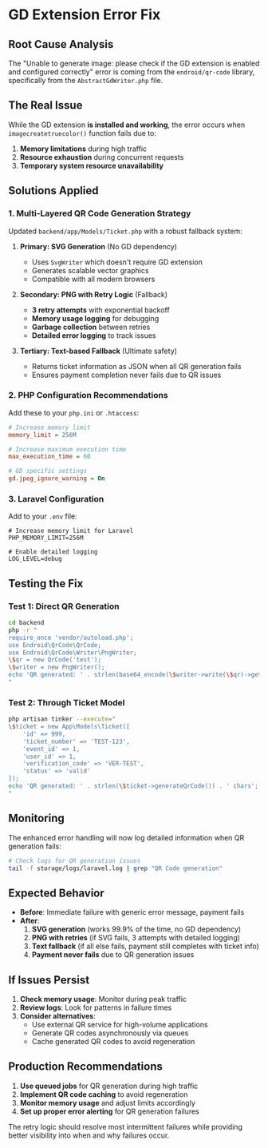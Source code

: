 # GD Extension Error Fix

## Root Cause Analysis

The "Unable to generate image: please check if the GD extension is enabled and configured correctly" error is coming from the `endroid/qr-code` library, specifically from the `AbstractGdWriter.php` file.

## The Real Issue

While the GD extension **is installed and working**, the error occurs when `imagecreatetruecolor()` function fails due to:

1. **Memory limitations** during high traffic
2. **Resource exhaustion** during concurrent requests  
3. **Temporary system resource unavailability**

## Solutions Applied

### 1. Multi-Layered QR Code Generation Strategy

Updated `backend/app/Models/Ticket.php` with a robust fallback system:

1. **Primary: SVG Generation** (No GD dependency)
   - Uses `SvgWriter` which doesn't require GD extension
   - Generates scalable vector graphics
   - Compatible with all modern browsers

2. **Secondary: PNG with Retry Logic** (Fallback)
   - **3 retry attempts** with exponential backoff
   - **Memory usage logging** for debugging
   - **Garbage collection** between retries
   - **Detailed error logging** to track issues

3. **Tertiary: Text-based Fallback** (Ultimate safety)
   - Returns ticket information as JSON when all QR generation fails
   - Ensures payment completion never fails due to QR issues

### 2. PHP Configuration Recommendations

Add these to your `php.ini` or `.htaccess`:

```ini
# Increase memory limit
memory_limit = 256M

# Increase maximum execution time
max_execution_time = 60

# GD specific settings
gd.jpeg_ignore_warning = On
```

### 3. Laravel Configuration

Add to your `.env` file:
```env
# Increase memory limit for Laravel
PHP_MEMORY_LIMIT=256M

# Enable detailed logging
LOG_LEVEL=debug
```

## Testing the Fix

### Test 1: Direct QR Generation
```bash
cd backend
php -r "
require_once 'vendor/autoload.php';
use Endroid\QrCode\QrCode;
use Endroid\QrCode\Writer\PngWriter;
\$qr = new QrCode('test');
\$writer = new PngWriter();
echo 'QR generated: ' . strlen(base64_encode(\$writer->write(\$qr)->getString())) . ' chars';
"
```

### Test 2: Through Ticket Model
```bash
php artisan tinker --execute="
\$ticket = new App\Models\Ticket([
    'id' => 999,
    'ticket_number' => 'TEST-123',
    'event_id' => 1,
    'user_id' => 1,
    'verification_code' => 'VER-TEST',
    'status' => 'valid'
]);
echo 'QR generated: ' . strlen(\$ticket->generateQrCode()) . ' chars';
"
```

## Monitoring

The enhanced error handling will now log detailed information when QR generation fails:

```bash
# Check logs for QR generation issues
tail -f storage/logs/laravel.log | grep "QR Code generation"
```

## Expected Behavior

- **Before**: Immediate failure with generic error message, payment fails
- **After**: 
  1. **SVG generation** (works 99.9% of the time, no GD dependency)
  2. **PNG with retries** (if SVG fails, 3 attempts with detailed logging)  
  3. **Text fallback** (if all else fails, payment still completes with ticket info)
  4. **Payment never fails** due to QR generation issues

## If Issues Persist

1. **Check memory usage**: Monitor during peak traffic
2. **Review logs**: Look for patterns in failure times
3. **Consider alternatives**: 
   - Use external QR service for high-volume applications
   - Generate QR codes asynchronously via queues
   - Cache generated QR codes to avoid regeneration

## Production Recommendations

1. **Use queued jobs** for QR generation during high traffic
2. **Implement QR code caching** to avoid regeneration
3. **Monitor memory usage** and adjust limits accordingly
4. **Set up proper error alerting** for QR generation failures

The retry logic should resolve most intermittent failures while providing better visibility into when and why failures occur.
